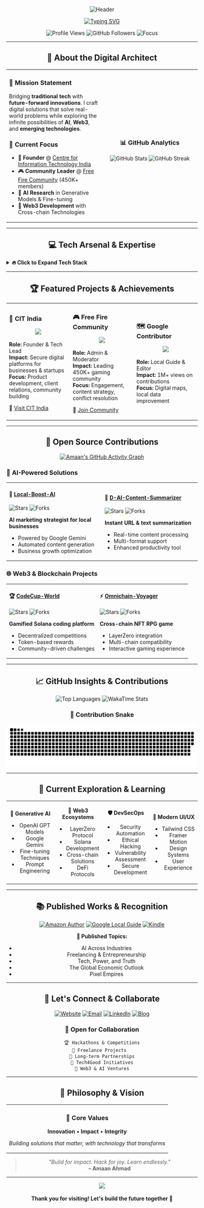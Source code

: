 <div align="center">

![Header](https://capsule-render.vercel.app/api?type=waving&color=gradient&customColorList=12&height=300&section=header&text=Amaan%20Ahmad&fontSize=50&fontColor=fff&animation=fadeIn&fontAlignY=38&desc=Tech%20Builder%20|%20Web3%20Explorer%20|%20AI%20Innovator&descAlignY=51&descAlign=50)

</div>

<div align="center">

[![Typing SVG](https://readme-typing-svg.demolab.com?font=Fira+Code&size=22&duration=3000&pause=1000&color=36BCF7&center=true&vCenter=true&multiline=true&width=600&height=100&lines=Full-Stack+Developer+%F0%9F%9A%80;Web3+%26+AI+Enthusiast+%F0%9F%A7%A0;Founder+%40+CIT+India+%F0%9F%8F%A2)](https://git.io/typing-svg)

<p align="center">
  <img src="https://komarev.com/ghpvc/?username=iamaanahmad&label=Profile%20Views&color=36BCF7&style=for-the-badge" alt="Profile Views" />
  <img src="https://img.shields.io/github/followers/iamaanahmad?label=Followers&style=for-the-badge&color=36BCF7" alt="GitHub Followers" />
  <img src="https://img.shields.io/badge/Focus-Web3%20%26%20AI-36BCF7?style=for-the-badge" alt="Focus" />
</p>

</div>

---

<div align="center">

## 🌟 **About the Digital Architect** 

</div>

<table align="center">
<tr>
<td width="50%">

### 🚀 **Mission Statement**
Bridging **traditional tech** with **future-forward innovations**. I craft digital solutions that solve real-world problems while exploring the infinite possibilities of **AI**, **Web3**, and **emerging technologies**.

### 🎯 **Current Focus**
- 🏢 **Founder** @ [Centre for Information Technology India](https://www.cit.org.in/)
- 🎮 **Community Leader** @ [Free Fire Community](https://www.freefirecommunity.com/) (450K+ members)
- 🧠 **AI Research** in Generative Models & Fine-tuning
- 🔗 **Web3 Development** with Cross-chain Technologies

</td>
<td width="50%">

<div align="center">

### 📊 **GitHub Analytics**

<img src="https://github-readme-stats.vercel.app/api?username=iamaanahmad&show_icons=true&theme=radical&hide_border=true&include_all_commits=true&count_private=true" alt="GitHub Stats" width="100%"/>

<img src="https://github-readme-streak-stats.herokuapp.com/?user=iamaanahmad&theme=radical&hide_border=true" alt="GitHub Streak" width="100%"/>

</div>

</td>
</tr>
</table>

---

<div align="center">

## 💻 **Tech Arsenal & Expertise**

</div>

<details>
<summary><b>🔥 Click to Expand Tech Stack</b></summary>
<br>

<div align="center">

### **Programming Languages**
![JavaScript](https://img.shields.io/badge/JavaScript-F7DF1E?style=for-the-badge&logo=javascript&logoColor=black)
![Python](https://img.shields.io/badge/Python-3776AB?style=for-the-badge&logo=python&logoColor=white)
![Solidity](https://img.shields.io/badge/Solidity-363636?style=for-the-badge&logo=solidity&logoColor=white)
![HTML5](https://img.shields.io/badge/HTML5-E34F26?style=for-the-badge&logo=html5&logoColor=white)
![CSS3](https://img.shields.io/badge/CSS3-1572B6?style=for-the-badge&logo=css3&logoColor=white)
![TypeScript](https://img.shields.io/badge/TypeScript-007ACC?style=for-the-badge&logo=typescript&logoColor=white)

### **Frameworks & Libraries**
![React](https://img.shields.io/badge/React-20232A?style=for-the-badge&logo=react&logoColor=61DAFB)
![Next.js](https://img.shields.io/badge/Next.js-000000?style=for-the-badge&logo=next.js&logoColor=white)
![TailwindCSS](https://img.shields.io/badge/Tailwind_CSS-38B2AC?style=for-the-badge&logo=tailwind-css&logoColor=white)
![Node.js](https://img.shields.io/badge/Node.js-43853D?style=for-the-badge&logo=node.js&logoColor=white)
![Express.js](https://img.shields.io/badge/Express.js-404D59?style=for-the-badge)

### **Web3 & Blockchain**
![Solana](https://img.shields.io/badge/Solana-9945FF?style=for-the-badge&logo=solana&logoColor=white)
![Ethereum](https://img.shields.io/badge/Ethereum-3C3C3D?style=for-the-badge&logo=ethereum&logoColor=white)
![Web3.js](https://img.shields.io/badge/Web3.js-F16822?style=for-the-badge&logo=web3.js&logoColor=white)

### **AI & Machine Learning**
![OpenAI](https://img.shields.io/badge/OpenAI-412991?style=for-the-badge&logo=openai&logoColor=white)
![Google AI](https://img.shields.io/badge/Google_AI-4285F4?style=for-the-badge&logo=google&logoColor=white)
![TensorFlow](https://img.shields.io/badge/TensorFlow-FF6F00?style=for-the-badge&logo=tensorflow&logoColor=white)

### **Tools & Platforms**
![Firebase](https://img.shields.io/badge/Firebase-039BE5?style=for-the-badge&logo=firebase)
![Git](https://img.shields.io/badge/Git-F05032?style=for-the-badge&logo=git&logoColor=white)
![Docker](https://img.shields.io/badge/Docker-2496ED?style=for-the-badge&logo=docker&logoColor=white)
![AWS](https://img.shields.io/badge/AWS-232F3E?style=for-the-badge&logo=amazon-aws)
![Vercel](https://img.shields.io/badge/Vercel-000000?style=for-the-badge&logo=vercel&logoColor=white)

</div>

</details>

---

<div align="center">

## 🏆 **Featured Projects & Achievements**

</div>

<table>
<tr>
<td width="33%">

### 🏢 **CIT India**
<p align="center">
  <img src="https://img.shields.io/badge/Founder-CIT%20India-FF6B35?style=for-the-badge" />
</p>

**Role:** Founder & Tech Lead  
**Impact:** Secure digital platforms for businesses & startups  
**Focus:** Product development, client relations, community building

🔗 [Visit CIT India](https://www.cit.org.in/)

</td>
<td width="33%">

### 🎮 **Free Fire Community**
<p align="center">
  <img src="https://img.shields.io/badge/Community-450K%2B%20Members-FF6B35?style=for-the-badge" />
</p>

**Role:** Admin & Moderator  
**Impact:** Leading 450K+ gaming community  
**Focus:** Engagement, content strategy, conflict resolution

🔗 [Join Community](https://www.freefirecommunity.com/)

</td>
<td width="33%">

### 🗺️ **Google Contributor**
<p align="center">
  <img src="https://img.shields.io/badge/Views-1M%2B-FF6B35?style=for-the-badge" />
</p>

**Role:** Local Guide & Editor  
**Impact:** 1M+ views on contributions  
**Focus:** Digital maps, local data improvement

</td>
</tr>
</table>

---

<div align="center">

## 🚀 **Open Source Contributions**

</div>

<div align="center">

[![Amaan's GitHub Activity Graph](https://github-readme-activity-graph.vercel.app/graph?username=iamaanahmad&theme=react-dark&hide_border=true&area=true)](https://github.com/ashutosh00710/github-readme-activity-graph)

</div>

### 🤖 **AI-Powered Solutions**

<table>
<tr>
<td width="50%">

#### 🚀 [Local-Boost-AI](https://github.com/iamaanahmad/Local-Boost-AI)
![Stars](https://img.shields.io/github/stars/iamaanahmad/Local-Boost-AI?style=social)
![Forks](https://img.shields.io/github/forks/iamaanahmad/Local-Boost-AI?style=social)

**AI marketing strategist for local businesses**
- Powered by Google Gemini
- Automated content generation
- Business growth optimization

</td>
<td width="50%">

#### 📄 [D-AI-Content-Summarizer](https://github.com/iamaanahmad/D-AI-Content-Summarizer)
![Stars](https://img.shields.io/github/stars/iamaanahmad/D-AI-Content-Summarizer?style=social)
![Forks](https://img.shields.io/github/forks/iamaanahmad/D-AI-Content-Summarizer?style=social)

**Instant URL & text summarization**
- Real-time content processing
- Multi-format support
- Enhanced productivity tool

</td>
</tr>
</table>

### 🌐 **Web3 & Blockchain Projects**

<table>
<tr>
<td width="50%">

#### 🏆 [CodeCup-World](https://github.com/iamaanahmad/CodeCup-World)
![Stars](https://img.shields.io/github/stars/iamaanahmad/CodeCup-World?style=social)
![Forks](https://img.shields.io/github/forks/iamaanahmad/CodeCup-World?style=social)

**Gamified Solana coding platform**
- Decentralized competitions
- Token-based rewards
- Community-driven challenges

</td>
<td width="50%">

#### ⚡ [Omnichain-Voyager](https://github.com/iamaanahmad/Omnichain-Voyager)
![Stars](https://img.shields.io/github/stars/iamaanahmad/Omnichain-Voyager?style=social)
![Forks](https://img.shields.io/github/forks/iamaanahmad/Omnichain-Voyager?style=social)

**Cross-chain NFT RPG game**
- LayerZero integration
- Multi-chain compatibility
- Interactive gaming experience

</td>
</tr>
</table>

---

<div align="center">

## 📈 **GitHub Insights & Contributions**

</div>

<div align="center">

<img src="https://github-readme-stats.vercel.app/api/top-langs/?username=iamaanahmad&layout=compact&theme=radical&hide_border=true&langs_count=10" alt="Top Languages" width="48%"/>
<img src="https://github-readme-stats.vercel.app/api/wakatime?username=iamaanahmad&theme=radical&hide_border=true" alt="WakaTime Stats" width="48%"/>

</div>

<div align="center">

### 🐍 **Contribution Snake**
![Contribution Snake](https://raw.githubusercontent.com/0xme/0xme/output/github-contribution-grid-snake-dark.svg)

</div>

---

<div align="center">

## 🎯 **Current Exploration & Learning**

</div>

<table align="center">
<tr>
<td width="25%" align="center">

**🧠 Generative AI**
- OpenAI GPT Models
- Google Gemini
- Fine-tuning Techniques
- Prompt Engineering

</td>
<td width="25%" align="center">

**🔗 Web3 Ecosystems**
- LayerZero Protocol
- Solana Development
- Cross-chain Solutions
- DeFi Protocols

</td>
<td width="25%" align="center">

**🛡️ DevSecOps**
- Security Automation
- Ethical Hacking
- Vulnerability Assessment
- Secure Development

</td>
<td width="25%" align="center">

**🎨 Modern UI/UX**
- Tailwind CSS
- Framer Motion
- Design Systems
- User Experience

</td>
</tr>
</table>

---

<div align="center">

## 📚 **Published Works & Recognition**

</div>

<div align="center">

[![Amazon Author](https://img.shields.io/badge/Amazon-Author-FF9900?style=for-the-badge&logo=amazon&logoColor=white)](https://www.amazon.com/author/amaan)
[![Google Local Guide](https://img.shields.io/badge/Google-Local%20Guide-4285F4?style=for-the-badge&logo=google&logoColor=white)]()
[![Kindle](https://img.shields.io/badge/Kindle-3%2B%20eBooks-232F3E?style=for-the-badge&logo=amazon-kindle&logoColor=white)]([https://www.amazon.com/author/amaan](https://www.amazon.com/stores/Amaan-Ahmad/author/B0F9TNJJVL))

**📖 Published Topics:**
- AI Across Industries
- Freelancing & Entrepreneurship
- Tech, Power, and Truth
- The Global Economic Outlook
- Pixel Empires

</div>

---

<div align="center">

## 🤝 **Let's Connect & Collaborate**

</div>

<div align="center">

[![Website](https://img.shields.io/badge/Website-CIT%20India-FF6B35?style=for-the-badge&logo=google-chrome&logoColor=white)](https://www.cit.org.in)
[![Email](https://img.shields.io/badge/Email-iamaanahmad%40cit.org.in-D14836?style=for-the-badge&logo=gmail&logoColor=white)](mailto:iamaanahmad@cit.org.in)
[![LinkedIn](https://img.shields.io/badge/LinkedIn-Amaan%20Ahmad-0077B5?style=for-the-badge&logo=linkedin&logoColor=white)](https://www.linkedin.com/in/iamaanshaikh)
[![Blog](https://img.shields.io/badge/Blog-Knowledge%20Sense-FF6B35?style=for-the-badge&logo=hashnode&logoColor=white)](https://www.knowledgesense.in)

</div>

<div align="center">

### 🎯 **Open for Collaboration**

```
🏆 Hackathons & Competitions
🤝 Freelance Projects  
💼 Long-term Partnerships
🌱 Tech4Good Initiatives
🚀 Web3 & AI Ventures
```

</div>

---

<div align="center">

## 💭 **Philosophy & Vision**

</div>

<div align="center">

<table>
<tr>
<td align="center">

### 🌟 **Core Values**

**Innovation** • **Impact** • **Integrity**

*Building solutions that matter, with technology that transforms*

</td>
</tr>
</table>

<blockquote>
<p align="center">
<i>"Build for impact. Hack for joy. Learn endlessly."</i><br>
<strong>– Amaan Ahmad</strong>
</p>
</blockquote>

</div>

---

<div align="center">

<img src="https://capsule-render.vercel.app/api?type=waving&color=gradient&customColorList=12&height=100&section=footer&animation=fadeIn" width="100%"/>

**Thank you for visiting! Let's build the future together 🚀**

</div>
